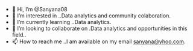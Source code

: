 - 👋 Hi, I’m @Sanyana08
- 👀 I’m interested in ..Data analytics and community colaboration.
- 🌱 I’m currently learning ..Data analytics.
- 💞️ I’m looking to collaborate on .Data analytics and opportunities in this field..
- 📫 How to reach me ..I am available on my email sanyana@yhoo.com.

<!---
Sanyana08/Sanyana08 is a ✨ special ✨ repository because its `README.md` (this file) appears on your GitHub profile.
You can click the Preview link to take a look at your changes.
--->
